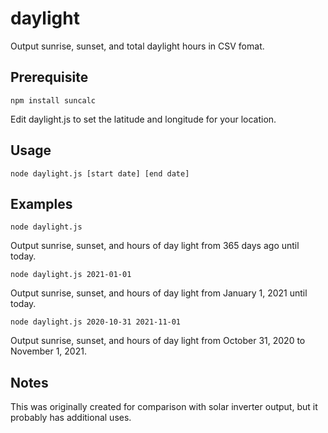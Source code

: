 # daylight
Output sunrise, sunset, and total daylight hours in CSV fomat.

## Prerequisite
`npm install suncalc`

Edit daylight.js to set the latitude and longitude for your location.

## Usage
`node daylight.js [start date] [end date]`

## Examples
`node daylight.js`

  Output sunrise, sunset, and hours of day light from 365 days ago until today.
  
`node daylight.js 2021-01-01`

  Output sunrise, sunset, and hours of day light from January 1, 2021 until today.

`node daylight.js 2020-10-31 2021-11-01`

  Output sunrise, sunset, and hours of day light from October 31, 2020 to November 1, 2021.
  
## Notes
This was originally created for comparison with solar inverter output, but it probably has additional uses.
